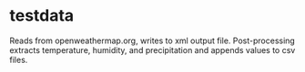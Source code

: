 # testdata

Reads from openweathermap.org, writes to xml output file.
Post-processing extracts temperature, humidity, and precipitation and appends
values to csv files.
